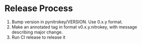 
# Release Process
1. Bump version in pynitrokey/VERSION. Use 0.x.y format.
2. Make an annotated tag in format v0.x.y.nitrokey, with message describing major change.
3. Run CI release to release it
